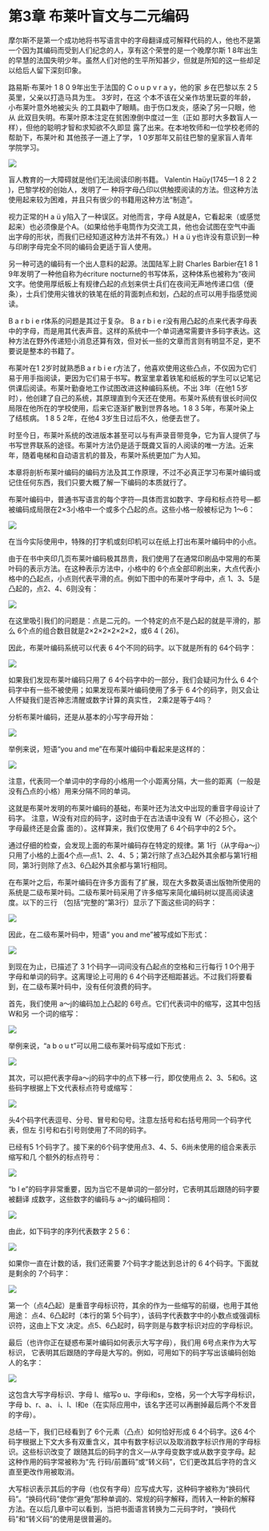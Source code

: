 # 第3章 布莱叶盲文与二元编码

摩尔斯不是第一个成功地将书写语言中的字母翻译成可解释代码的人，他也不是第一个因为其编码而受到人们纪念的人，享有这个荣誉的是一个晚摩尔斯 1 8年出生的早慧的法国失明少年。虽然人们对他的生平所知甚少，但就是所知的这一些却足以给后人留下深刻印象。

路易斯·布莱叶 1 8 0 9年出生于法国的 C o u p v r a y，他的家 乡在巴黎以东 2 5英里，父亲以打造马具为生。 3岁时，在这 个本不该在父亲作坊里玩耍的年龄，小布莱叶意外地被尖头 的工具戳中了眼睛。由于伤口发炎，感染了另一只眼，他从 此双目失明。布莱叶原本注定在贫困潦倒中度过一生（正如 那时大多数盲人一样），但他的聪明才智和求知欲不久即显 露了出来。在本地牧师和一位学校老师的帮助下，布莱叶和 其他孩子一道上了学， 1 0岁那年又前往巴黎的皇家盲人青年 学院学习。

![](<.gitbook/assets/image (13) (1).png>)

盲人教育的一大障碍就是他们无法阅读印刷书籍。 Valentin Haüy(1745—1 8 2 2 )，巴黎学校的创始人，发明了一 种将字母凸印以供触摸阅读的方法。但这种方法使用起来较为困难，并且只有很少的书籍用这种方法“制造”。&#x20;

视力正常的H a ü y陷入了一种误区。对他而言，字母 A就是A，它看起来（或感觉起来）也必须像是个A。（如果给他手电筒作为交流工具，他也会试图在空气中画出字母的形状，而我们已经知道这种方法并不有效。）H a ü y也许没有意识到一种与印刷字母完全不同的编码会更适于盲人使用。

另一种可选的编码有一个出人意料的起源。法国陆军上尉 Charles Barbier在1 8 1 9年发明了一种他自称为écriture nocturne的书写体系，这种体系也被称为“夜间文字。他使用厚纸板上有规律凸起的点划来供士兵们在夜间无声地传递口信（便条），士兵们使用尖锥状的铁笔在纸的背面刺点和划，凸起的点可以用手指感觉阅读。&#x20;

B a r b i e r体系的问题是其过于复杂。 B a r b i e r没有用凸起的点来代表字母表中的字母，而是用其代表声音。这样的系统中一个单词通常需要许多码字表达。这种方法在野外传递短小消息还算有效，但对长一些的文章而言则有明显不足，更不要说是整本的书籍了。&#x20;

布莱叶在1 2岁时就熟悉B a r b i e r方法了，他喜欢使用这些凸点，不仅因为它们易于用手指阅读，更因为它们易于书写。教室里拿着铁笔和纸板的学生可以记笔记供课后阅读。布莱叶勤奋地工作试图改进这种编码系统。不出 3年（在他1 5岁时），他创建了自己的系统，其原理直到今天还在使用。布莱叶系统有很长时间仅局限在他所在的学校使用，后来它逐渐扩散到世界各地。1 8 3 5年，布莱叶染上了结核病。 1 8 5 2年，在他4 3岁生日过后不久，他便去世了。

时至今日，布莱叶系统的改进版本甚至可以与有声录音带竞争，它为盲人提供了与书写世界联系的途径。布莱叶方法仍是适于既聋又盲的人阅读的唯一方法。近来年，随着电梯和自动语言机的普及，布莱叶系统更加广为人知。&#x20;

本章将剖析布莱叶编码的编码方法及其工作原理，不过不必真正学习布莱叶编码或记住任何东西，我们只要大概了解一下编码的本质就行了。&#x20;

布莱叶编码中，普通书写语言的每个字符—具体而言如数字、字母和标点符号—都被编码成局限在2×3小格中一个或多个凸起的点。这些小格一般被标记为 1～6：

![](<.gitbook/assets/image (1) (1).png>)

在当今实际使用中，特殊的打字机或刻印机可以在纸上打出布莱叶编码中的小点。&#x20;

由于在书中夹印几页布莱叶编码极其昂贵，我们使用了在通常印刷品中常用的布莱叶码的表示方法。在这种表示方法中，小格中的 6个点全部印刷出来，大点代表小格中的凸起点，小点则代表平滑的点。例如下图中的布莱叶字母中，点 1、3、5是凸起的，点2、4、6则没有：

![](<.gitbook/assets/image (1).png>)

在这里吸引我们的问题是：点是二元的。一个特定的点不是凸起的就是平滑的，那么 6个点的组合数目就是2×2×2×2×2×2，或6 4 ( 26)。&#x20;

因此，布莱叶编码系统可以代表 6 4个不同的码字。以下就是所有的 64个码字：

![](<.gitbook/assets/image (18) (1) (1) (1) (1).png>)

如果我们发现布莱叶编码只用了 6 4个码字中的一部分，我们会疑问为什么 6 4个码字中有一些不被使用；如果发现布莱叶编码使用了多于 6 4个的码字，则又会让人怀疑我们是否神志清醒或数字计算的真实性， 2乘2是等于4吗？&#x20;

分析布莱叶编码，还是从基本的小写字母开始：

![](<.gitbook/assets/image (15) (1) (1) (1).png>)

举例来说，短语“you and me”在布莱叶编码中看起来是这样的：

![](<.gitbook/assets/image (16) (1) (1) (1) (1).png>)

注意，代表同一个单词中的字母的小格用一个小距离分隔，大一些的距离（一般是没有凸点的小格）用来分隔不同的单词。&#x20;

这就是布莱叶发明的布莱叶编码的基础，布莱叶还为法文中出现的重音字母设计了码字。 注意，W没有对应的码字，这时由于在古法语中没有 W（不必担心，这个字母最终还是会露 面的）。这样算来，我们仅使用了 6 4个码字中的2 5个。&#x20;

通过仔细的检查，会发现上面的布莱叶编码存在特定的规律。第 1行（从字母a～j）只用了小格的上面4个点—点1、2、4、5；第2行除了点3凸起外其余都与第1行相同，第3行则除了点3、6凸起外其余都与第1行相同。

在布莱叶之后，布莱叶编码在许多方面有了扩展，现在大多数英语出版物所使用的系统是二级布莱叶码。二级布莱叶码采用了许多缩写来简化编码树以提高阅读速度。以下的三行 （包括“完整的”第3行）显示了下面这些词的码字：

![](<.gitbook/assets/image (11) (1) (1).png>)

因此，在二级布莱叶码中，短语“ you and me”被写成如下形式：

![](<.gitbook/assets/image (14) (1) (1).png>)

到现在为止，已描述了 3 1个码字—词间没有凸起点的空格和三行每行 1 0个用于字母和单词的码字。这离理论上可用的 6 4个码字还相距甚远。不过我们将要看到，在二级布莱叶码中，没有任何浪费的码字。&#x20;

首先，我们使用 a～j的编码加上凸起的 6号点。它们代表词中的缩写，这其中包括W和另 一个词的缩写：

![](<.gitbook/assets/image (8) (1) (1).png>)

举例来说，“a b o u t”可以用二级布莱叶码写成如下形式 :

![](<.gitbook/assets/image (12) (1) (1) (1).png>)

其次，可以把代表字母a～j的码字中的点下移一行，即仅使用点 2、3、5和6。这些码字根据上下文代表标点符号或缩写：

![](<.gitbook/assets/image (10) (1).png>)

头4个码字代表逗号、分号、冒号和句号。注意左括号和右括号用同一个码字代表，但左 引号和右引号则使用了不同的码字。&#x20;

已经有5 1个码字了。接下来的6个码字使用点3、4、5、6尚未使用的组合来表示缩写和几 个额外的标点符号：

![](<.gitbook/assets/image (4) (1) (1).png>)

“b l e”的码字非常重要，因为当它不是单词的一部分时，它表明其后跟随的码字要被翻译 成数字，这些数字的编码与 a～j的编码相同：

![](<.gitbook/assets/image (9) (1) (1).png>)

由此，如下码字的序列代表数字 2 5 6：

![](<.gitbook/assets/image (3) (1).png>)

如果你一直在计数的话，我们还需要 7个码字才能达到总计的 6 4个码字。下面就是剩余的 7个码字：

![](<.gitbook/assets/image (17) (1) (1) (1).png>)

第一个（点4凸起）是重音字母标识符，其余的作为一些缩写的前缀，也用于其他用途： 点4、6凸起时（本行的第 5个码字），该码字代表数字中的小数点或强调标识符，这由上下文 决定。点5、6凸起时，码字则是与数字标识对应的字母标识。&#x20;

最后（也许你正在疑惑布莱叶编码如何表示大写字母），我们用 6号点来作为大写标识， 它表明其后跟随的字母是大写的。例如，可用如下的码字写出该编码创始人的名字：

![](<.gitbook/assets/image (7) (1) (1).png>)

这包含大写字母标识、字母 l、缩写o u、字母i和s，空格，另一个大写字母标识，字母 b、r、a、 i、l、l和e（在实际应用中，该名字还可以再删掉最后两个不发音的字母）。&#x20;

总结一下，我们已经看到了 6个元素（凸点）如何恰好形成 6 4个码字。这6 4个码字根据上下文大多有双重含义，其中有数字标识以及取消数字标识作用的字母标识。这些标识改变了 跟随其后的码字的含义—从字母变数字或从数字变字母。起这种作用的码字常被称为“先 行码/前置码”或“转义码”，它们更改其后字符的含义直至更改作用被取消。&#x20;

大写标识表示其后的字母（也仅有字母）应写成大写，这种码字被称为“换码代码”。“换码代码”使你“避免”那种单调的、常规的码字解释，而转入一种新的解释方法。在以后几章中可以看到，当把书面语言转换为二元码字时，“换码代码”和“转义码”的使用是很普遍的。

